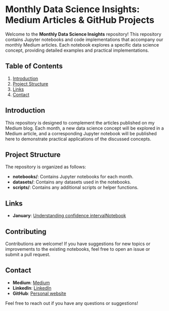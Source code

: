 # Monthly Data Science Insights: Medium Articles & GitHub Projects

Welcome to the **Monthly Data Science Insights** repository! This repository contains Jupyter notebooks and code implementations that accompany our monthly Medium articles. Each notebook explores a specific data science concept, providing detailed examples and practical implementations.

## Table of Contents

1. [Introduction](#introduction)
2. [Project Structure](#project-structure)
3. [Links](#links)
4. [Contact](#contact)

## Introduction

This repository is designed to complement the articles published on my Medium blog. Each month, a new data science concept will be explored in a Medium article, and a corresponding Jupyter notebook will be published here to demonstrate practical applications of the discussed concepts.

## Project Structure

The repository is organized as follows:


- **notebooks/**: Contains Jupyter notebooks for each month.
- **datasets/**: Contains any datasets used in the notebooks.
- **scripts/**: Contains any additional scripts or helper functions.

## Links

- **January**: [Understanding confidence interval](https://medium.com/@cartelgouabou/understanding-confidence-intervals-in-medical-task-prediction-c7694a1d3205)[Notebook](https://medium.com/@cartelgouabou/understanding-confidence-intervals-in-medical-task-prediction-c7694a1d3205)

## Contributing

Contributions are welcome! If you have suggestions for new topics or improvements to the existing notebooks, feel free to open an issue or submit a pull request.


## Contact

- **Medium**: [Medium](https://medium.com/@yourprofile)
- **LinkedIn**: [LinkedIn](https://www.linkedin.com/in/yourprofile)
- **GitHub**: [Personal website](https://github.com/yourprofile)

Feel free to reach out if you have any questions or suggestions!
